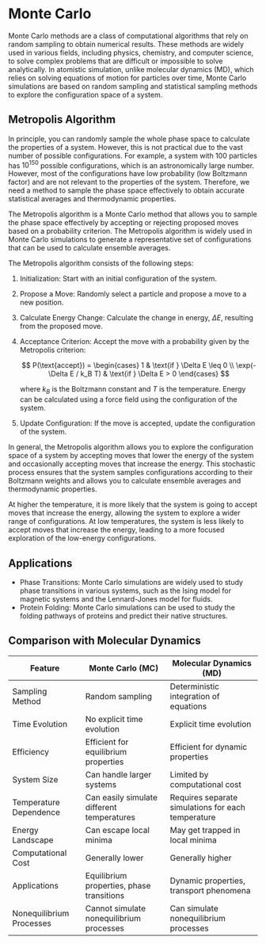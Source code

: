 # Monte Carlo
Monte Carlo methods are a class of computational algorithms that rely on random sampling to obtain numerical results. These methods are widely used in various fields, including physics, chemistry, and computer science, to solve complex problems that are difficult or impossible to solve analytically. In atomistic simulation, unlike molecular dynamics (MD), which relies on solving equations of motion for particles over time, Monte Carlo simulations are based on random sampling and statistical sampling methods to explore the configuration space of a system.

## Metropolis Algorithm
In principle, you can randomly sample the whole phase space to calculate the properties of a system. However, this is not practical due to the vast number of possible configurations. For example, a system with 100 particles has $10^{150}$ possible configurations, which is an astronomically large number. However, most of the configurations have low probability (low Boltzmann factor) and are not relevant to the properties of the system. Therefore, we need a method to sample the phase space effectively to obtain accurate statistical averages and thermodynamic properties.

The Metropolis algorithm is a Monte Carlo method that allows you to sample the phase space effectively by accepting or rejecting proposed moves based on a probability criterion. The Metropolis algorithm is widely used in Monte Carlo simulations to generate a representative set of configurations that can be used to calculate ensemble averages.

The Metropolis algorithm consists of the following steps:
1. Initialization: Start with an initial configuration of the system.
2. Propose a Move: Randomly select a particle and propose a move to a new position.
3. Calculate Energy Change: Calculate the change in energy, $\Delta E$, resulting from the proposed move.
4. Acceptance Criterion: Accept the move with a probability given by the Metropolis criterion:

    $$
    P(\text{accept}) = 
    \begin{cases} 
    1 & \text{if } \Delta E \leq 0 \\
    \exp(-\Delta E / k_B T) & \text{if } \Delta E > 0 
    \end{cases}
    $$

    where $k_B$ is the Boltzmann constant and $T$ is the temperature. Energy can be calculated using a force field using the configuration of the system.
5. Update Configuration: If the move is accepted, update the configuration of the system.

In general, the Metropolis algorithm allows you to explore the configuration space of a system by accepting moves that lower the energy of the system and occasionally accepting moves that increase the energy. This stochastic process ensures that the system samples configurations according to their Boltzmann weights and allows you to calculate ensemble averages and thermodynamic properties.

At higher the temperature, it is more likely that the system is going to accept moves that increase the energy, allowing the system to explore a wider range of configurations. At low temperatures, the system is less likely to accept moves that increase the energy, leading to a more focused exploration of the low-energy configurations.

## Applications
- Phase Transitions: Monte Carlo simulations are widely used to study phase transitions in various systems, such as the Ising model for magnetic systems and the Lennard-Jones model for fluids.
- Protein Folding: Monte Carlo simulations can be used to study the folding pathways of proteins and predict their native structures.

## Comparison with Molecular Dynamics
| Feature                  | Monte Carlo (MC)                          | Molecular Dynamics (MD)                    |
|--------------------------|-------------------------------------------|-------------------------------------------|
| Sampling Method          | Random sampling                           | Deterministic integration of equations    |
| Time Evolution           | No explicit time evolution                | Explicit time evolution                   |
| Efficiency               | Efficient for equilibrium properties      | Efficient for dynamic properties          |
| System Size              | Can handle larger systems                 | Limited by computational cost             |
| Temperature Dependence   | Can easily simulate different temperatures| Requires separate simulations for each temperature |
| Energy Landscape         | Can escape local minima                   | May get trapped in local minima           |
| Computational Cost       | Generally lower                           | Generally higher                          |
| Applications             | Equilibrium properties, phase transitions | Dynamic properties, transport phenomena   |
| Nonequilibrium Processes | Cannot simulate nonequilibrium processes  | Can simulate nonequilibrium processes     |
